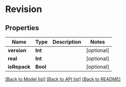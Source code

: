 # Revision

## Properties
Name | Type | Description | Notes
------------ | ------------- | ------------- | -------------
**version** | **Int** |  | [optional] 
**real** | **Int** |  | [optional] 
**isRepack** | **Bool** |  | [optional] 

[[Back to Model list]](../README.md#documentation-for-models) [[Back to API list]](../README.md#documentation-for-api-endpoints) [[Back to README]](../README.md)


